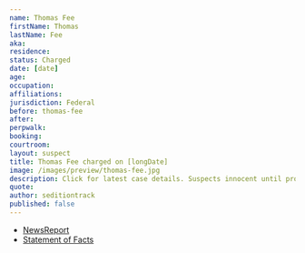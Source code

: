 ```yaml
---
name: Thomas Fee
firstName: Thomas
lastName: Fee
aka:
residence: 
status: Charged
date: [date]
age: 
occupation:
affiliations:
jurisdiction: Federal
before: thomas-fee
after:
perpwalk:
booking: 
courtroom:
layout: suspect
title: Thomas Fee charged on [longDate]
image: /images/preview/thomas-fee.jpg
description: Click for latest case details. Suspects innocent until proven guilty.
quote:
author: seditiontrack
published: false
---
```


- [NewsReport]()
- [Statement of Facts](https://www.justice.govhttps://extremism.gwu.edu/sites/g/files/zaxdzs2191/f/Thomas%20Fee%20Statement%20of%20Facts.pdf)
